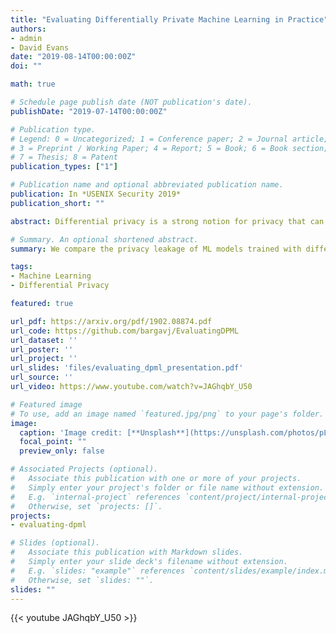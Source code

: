 ```yaml
---
title: "Evaluating Differentially Private Machine Learning in Practice"
authors:
- admin
- David Evans
date: "2019-08-14T00:00:00Z"
doi: ""

math: true

# Schedule page publish date (NOT publication's date).
publishDate: "2019-07-14T00:00:00Z"

# Publication type.
# Legend: 0 = Uncategorized; 1 = Conference paper; 2 = Journal article;
# 3 = Preprint / Working Paper; 4 = Report; 5 = Book; 6 = Book section;
# 7 = Thesis; 8 = Patent
publication_types: ["1"]

# Publication name and optional abbreviated publication name.
publication: In *USENIX Security 2019*
publication_short: ""

abstract: Differential privacy is a strong notion for privacy that can be used to prove formal guarantees, in terms of a privacy budget, $\epsilon$, about how much information is leaked by a mechanism. When used in privacy-preserving machine learning, the goal is typically to limit what can be inferred from the model about individual training records. However, the calibration of the privacy budget is not well understood. Implementations of privacy-preserving machine learning often select large values of $\epsilon$ in order to get acceptable utility of the model, with little understanding of the impact of such choices on meaningful privacy. Moreover, in scenarios where iterative learning procedures are used, relaxed definitions of differential privacy are often used which appear to reduce the needed privacy budget but present poorly understood trade-offs between privacy and utility. In this paper, we quantify the impact of these choices on privacy in experiments with logistic regression and neural network models. Our main finding is that there is no way to obtain privacy for free -- relaxed definitions of differential privacy that reduce the amount of noise needed to improve utility also increase the measured privacy leakage. Current mechanisms for differentially private machine learning rarely offer acceptable utility-privacy trade-offs for complex learning tasks$:$ settings that provide limited accuracy loss provide little effective privacy, and settings that provide strong privacy result in useless models.

# Summary. An optional shortened abstract.
summary: We compare the privacy leakage of ML models trained with different differential privacy relaxations and different privacy budgets.

tags:
- Machine Learning
- Differential Privacy

featured: true

url_pdf: https://arxiv.org/pdf/1902.08874.pdf
url_code: https://github.com/bargavj/EvaluatingDPML
url_dataset: ''
url_poster: ''
url_project: ''
url_slides: 'files/evaluating_dpml_presentation.pdf'
url_source: ''
url_video: https://www.youtube.com/watch?v=JAGhqbY_U50

# Featured image
# To use, add an image named `featured.jpg/png` to your page's folder. 
image:
  caption: 'Image credit: [**Unsplash**](https://unsplash.com/photos/pLCdAaMFLTE)'
  focal_point: ""
  preview_only: false

# Associated Projects (optional).
#   Associate this publication with one or more of your projects.
#   Simply enter your project's folder or file name without extension.
#   E.g. `internal-project` references `content/project/internal-project/index.md`.
#   Otherwise, set `projects: []`.
projects:
- evaluating-dpml

# Slides (optional).
#   Associate this publication with Markdown slides.
#   Simply enter your slide deck's filename without extension.
#   E.g. `slides: "example"` references `content/slides/example/index.md`.
#   Otherwise, set `slides: ""`.
slides: ""
---
```

{{< youtube JAGhqbY_U50 >}}
